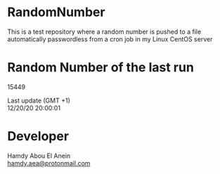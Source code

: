 # RandomNumber    
This is a test repository where a random number is pushed to a file automatically passwordless from a cron job in my Linux CentOS server    
# Random Number of the last run   
15449
      
Last update (GMT +1)    
12/20/20 20:00:01
# Developer    
Hamdy Abou El Anein   
hamdy.aea@protonmail.com
